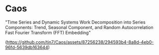 # Caos
"Time Series and Dynamic Systems Work Decomposition into Series Components: Trend, Seasonal Component, and Random Autocorrelation
Fast Fourier Transform (FFT)
Embedding"

(https://github.com/tin7/Caos/assets/87256238/294593b4-8a8d-4eb0-96fd-5639db163644)

